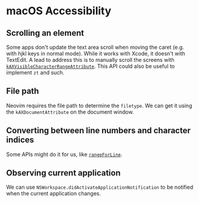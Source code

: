 # macOS Accessibility

## Scrolling an element

Some apps don't update the text area scroll when moving the caret (e.g. with hjkl keys in normal mode). While it works with Xcode, it doesn't with TextEdit. A lead to address this is to manually scroll the screens with [`kAXVisibleCharacterRangeAttribute`](https://developer.apple.com/documentation/applicationservices/kaxvisiblecharacterrangeattribute). This API could also be useful to implement `zt` and such.

## File path

Neovim requires the file path to determine the `filetype`. We can get it using the `kAXDocumentAttribute` on the document window.

## Converting between line numbers and character indices

Some APIs might do it for us, like [`rangeForLine`](https://developer.apple.com/documentation/appkit/deprecated_symbols/nsaccessibility/text-specific_parameterized_attributes).

## Observing current application

We can use `NSWorkspace.didActivateApplicationNotification` to be notified when the current application changes.

